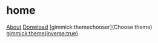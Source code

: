 # home
[About](about.md)
[Donwload](download.md)
[gimmick:themechooser](Choose theme)
[gimmick:theme(inverse:true)](yeti)
